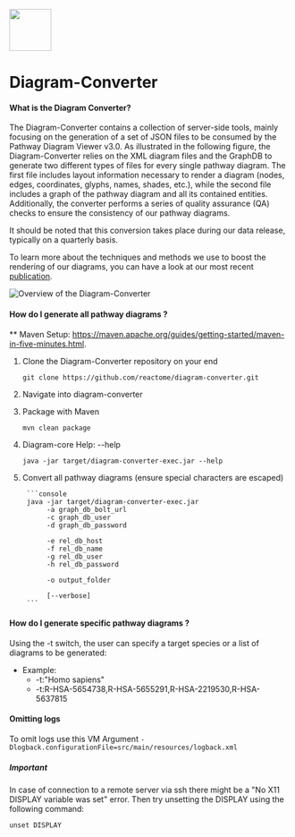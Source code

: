 [<img src=https://user-images.githubusercontent.com/6883670/31999264-976dfb86-b98a-11e7-9432-0316345a72ea.png height=75 />](https://reactome.org)

# Diagram-Converter
#### What is the Diagram Converter?
The Diagram-Converter contains a collection of server-side tools, mainly focusing on the generation of a set of 
JSON files to be consumed by the Pathway Diagram Viewer v3.0. As illustrated in the following figure, 
the Diagram-Converter relies on the XML diagram files and the GraphDB to generate two different types of files for every single pathway diagram. 
The first file includes layout information necessary to render a diagram (nodes, edges, coordinates, glyphs, names, shades, etc.), 
while the second file includes a graph of the pathway diagram and all its contained entities. Additionally, the converter performs a 
series of quality assurance (QA) checks to ensure the consistency of our pathway diagrams. 

It should be noted that this conversion takes place during our data release, typically on a quarterly basis.

To learn more about the techniques and methods we use to boost the rendering of our diagrams, you can have a look at our most recent [publication](https://doi.org/10.1093/bioinformatics/btx752). 

![Overview of the Diagram-Converter](./doc/diagramConverter.png "Overview of the Diagram-Converter")

#### How do I generate all pathway diagrams ?
** Maven Setup: https://maven.apache.org/guides/getting-started/maven-in-five-minutes.html.

1. Clone the Diagram-Converter repository on your end
    ```console
    git clone https://github.com/reactome/diagram-converter.git
    ```
 
2. Navigate into diagram-converter

3. Package with Maven 
    ```console
    mvn clean package
    ```
  
4. Diagram-core Help: --help 
    ```console
    java -jar target/diagram-converter-exec.jar --help  
    ```

5. Convert all pathway diagrams (ensure special characters are escaped)

        ```console
        java -jar target/diagram-converter-exec.jar
             -a graph_db_bolt_url
             -c graph_db_user
             -d graph_db_password
             
             -e rel_db_host
             -f rel_db_name
             -g rel_db_user
             -h rel_db_password
              
             -o output_folder
             
             [--verbose] 
        ```

#### How do I generate specific pathway diagrams ?
Using the -t switch, the user can specify a target species or a list of diagrams to be generated:
- Example:
  - -t:"Homo sapiens"
  - -t:R-HSA-5654738,R-HSA-5655291,R-HSA-2219530,R-HSA-5637815 

#### Omitting logs
To omit logs use this VM Argument `-Dlogback.configurationFile=src/main/resources/logback.xml` 

##### Important
In case of connection to a remote server via ssh there might be a "No X11 DISPLAY variable was set" error. Then try unsetting the DISPLAY using the following command:

  ```console
  unset DISPLAY
  ```
